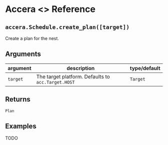 [//]: # (Project: Accera)
[//]: # (Version: <<VERSION>>)

# Accera <<VERSION>> Reference

## `accera.Schedule.create_plan([target])`
Create a plan for the nest.

## Arguments

argument | description | type/default
--- | --- | ---
`target` | The target platform. Defaults to `acc.Target.HOST` | `Target`

## Returns
`Plan`

## Examples
TODO


<div style="page-break-after: always;"></div>
